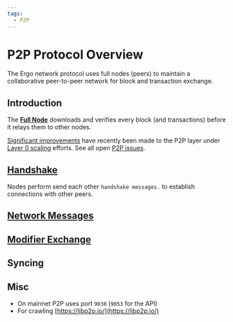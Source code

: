 ```yaml
---
tags:
  - P2P
---
```


# P2P Protocol Overview

The Ergo network protocol uses full nodes (peers) to maintain a collaborative peer-to-peer network for block and transaction exchange.

## Introduction

The [**Full Node**](install.md) downloads and verifies every block (and transactions) before it relays them to other nodes. 

[Significant improvements](https://github.com/ergoplatform/ergo/pull/1290) have recently been made to the P2P layer under [Layer 0 scaling](layer0.md) efforts. See all open [P2P issues](https://github.com/ergoplatform/ergo/issues?q=p2p+is%3Aopen).



## [Handshake](/dev/p2p/p2p-handshake)

Nodes perform send each other `handshake messages.` to establish connections with other peers. 

## [Network Messages](/dev/p2p/network)

## [Modifier Exchange](/dev/p2p/modifiers)

## Syncing


## Misc

- On mainnet P2P uses port `9030` (`9053` for the API)
- For crawling [https://libp2p.io/](https://libp2p.io/)
